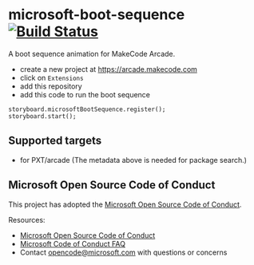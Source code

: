 # microsoft-boot-sequence [![Build Status](https://travis-ci.org/microsoft/pxt-microsoft-boot-sequence.svg?branch=master)](https://travis-ci.org/microsoft/pxt-microsoft-boot-sequence)

A boot sequence animation for MakeCode Arcade.

* create a new project at https://arcade.makecode.com
* click on ``Extensions``
* add this repository
* add this code to run the boot sequence

```blocks
storyboard.microsoftBootSequence.register();
storyboard.start();
```

## Supported targets

* for PXT/arcade
(The metadata above is needed for package search.)

## Microsoft Open Source Code of Conduct

This project has adopted the [Microsoft Open Source Code of Conduct](https://opensource.microsoft.com/codeofconduct/).

Resources:

- [Microsoft Open Source Code of Conduct](https://opensource.microsoft.com/codeofconduct/)
- [Microsoft Code of Conduct FAQ](https://opensource.microsoft.com/codeofconduct/faq/)
- Contact [opencode@microsoft.com](mailto:opencode@microsoft.com) with questions or concerns
